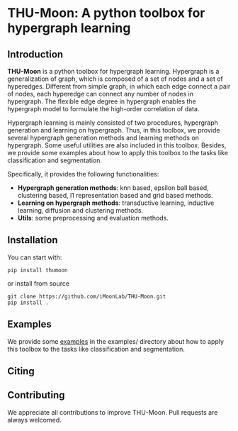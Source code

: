 THU-Moon: A python toolbox for hypergraph learning  
===

Introduction
---
**THU-Moon** is a python toolbox for hypergraph learning. Hypergraph is a generalization of graph, which is composed of a set of nodes and a set of hyperedges. Different from simple graph, in which each edge connect a pair of nodes, each hyperedge can connect any number of nodes in hypergraph. The flexible edge degree in hypergraph enables the hypergraph model to formulate the high-order correlation of data.

Hypergraph learning is mainly consisted of two procedures, hypergraph generation and learning on hypergraph. Thus, in this toolbox, we provide several hypergraph generation methods and learning methods on hypergraph. Some useful utilities are also included in this toolbox. Besides, we provide some examples about how to apply this toolbox to the tasks like classification and segmentation.  

Specifically, it provides the following functionalities:
* **Hypergraph generation methods**: knn based, epsilon ball based, clustering based, l1 representation based and grid based methods.
* **Learning on hypergraph methods**: transductive learning, inductive learning, diffusion and clustering methods.
* **Utils**: some preprocessing and evaluation methods.

Installation
---
You can start with:  

    pip install thumoon

or install from source
    
    git clone https://github.com/iMoonLab/THU-Moon.git
    pip install .

Examples
---

We provide some [examples](https://github.com/hjlin0515/THU-Moon/tree/master/examples) in the examples/ directory about how to apply this toolbox to the tasks like classification and segmentation.  

Citing
--- 


Contributing
---
We appreciate all contributions to improve THU-Moon. Pull requests are always welcomed.
